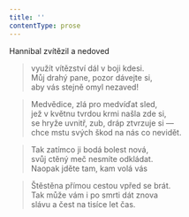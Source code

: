 ```yaml
---
title: ''
contentType: prose
---
```


Hannibal zvítězil a nedoved

> využít vítězství dál v boji kdesi.  
> Můj drahý pane, pozor dávejte si,  
> aby vás stejně omyl nezaved!

> Medvědice, zlá pro medvíďat sled,  
> jež v květnu tvrdou krmi našla zde si,  
> se hryže uvnitř, zub, dráp ztvrzuje si —  
> chce mstu svých škod na nás co nevidět.

> Tak zatímco ji bodá bolest nová,  
> svůj ctěný meč nesmíte odkládat.  
> Naopak jděte tam, kam volá vás

> Štěstěna přímou cestou vpřed se brát.  
> Tak může vám i po smrti dát znova  
> slávu a čest na tisíce let čas.
